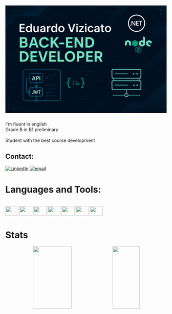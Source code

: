 # ![Eduardo Vizicato - Back-End Developer](./images/Banner.png)


I'm fluent in english<br>
Grade B in B1 preliminary<br><br>
Student with the best course development

## Contact:
[![LinkedIn](https://img.shields.io/badge/LinkedIn-%230077B5.svg?logo=linkedin&logoColor=white)](https://linkedin.com/in/https://www.linkedin.com/in/eduardo-vizicato-3a050b244/) [![email](https://img.shields.io/badge/Email-D14836?logo=gmail&logoColor=white)](mailto:eduardovizicato@gmail.com) 

# Languages and Tools:
<div style="display: inline_block"><br>
  <img height="30" width="40" src="https://cdn.jsdelivr.net/gh/devicons/devicon@latest/icons/csharp/csharp-original.svg" />
  <img height="30" width="40" src="https://cdn.jsdelivr.net/gh/devicons/devicon@latest/icons/nodejs/nodejs-original-wordmark.svg" />
  <img height="30" width="40" src="https://cdn.jsdelivr.net/gh/devicons/devicon@latest/icons/microsoftsqlserver/microsoftsqlserver-original-wordmark.svg" />
  <img height="30" width="40" src="https://cdn.jsdelivr.net/gh/devicons/devicon@latest/icons/angular/angular-original.svg">
  <img height="30" width="40" src="https://cdn.jsdelivr.net/gh/devicons/devicon@latest/icons/typescript/typescript-original.svg">
  <img height="30" width="40" src="https://cdn.jsdelivr.net/gh/devicons/devicon@latest/icons/javascript/javascript-original.svg" />
  <img height="30" width="40"  src="https://cdn.jsdelivr.net/gh/devicons/devicon@latest/icons/docker/docker-original.svg" />    
</div>

# Stats
<div align="center">
  <img width="49%" height="195px" src="https://github-readme-stats.vercel.app/api?username=EduardoVizicato&show_icons=true&count_private=true&hide_border=true&title_color=A27B5C&icon_color=3F4E4F&text_color=DCD7C9&bg_color=0d1117" /> 
  <img width="41%" height="195px" src="https://github-readme-stats.vercel.app/api/top-langs/?username=EduardoVizicato&layout=compact&hide_border=true&title_color=A27B5C&text_color=DCD7C9&bg_color=0d1117" />
</div>
